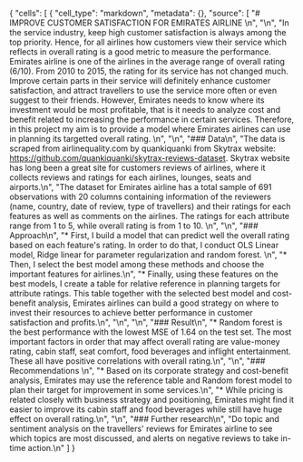 {
 "cells": [
  {
   "cell_type": "markdown",
   "metadata": {},
   "source": [
    "# IMPROVE CUSTOMER SATISFACTION FOR EMIRATES AIRLINE \n",
    "\n",
    "In the service industry, keep high customer satisfaction is always among the top priority. Hence, for all airlines how customers view their service which reflects in overall rating is a good metric to measure the performance. Emirates airline is one of the airlines in the average range of overall rating (6/10). From 2010 to 2015, the rating for its service has not changed much. Improve certain parts in their service will definitely enhance customer satisfaction, and attract travellers to use the service more often or even suggest to their friends. However, Emirates needs to know where its investment would be most profitable, that is it needs to analyze cost and benefit related to increasing the performance in certain services. Therefore, in this project my aim is to provide a model where Emirates airlines can use in planning its targetted overall rating. \n",
    "\n",
    "### Data\n",
    "The data is scraped from airlinequality.com by quankiquanki from Skytrax website: https://github.com/quankiquanki/skytrax-reviews-dataset. Skytrax website has long been a great site for customers reviews of airlines, where it collects reviews and ratings for each airlines, lounges, seats and airports.\n",
    "The dataset for Emirates airline has a total sample of 691 observations with 20 columns containing information of the reviewers (name, country, date of review, type of travellers) and their ratings for each features as well as comments on the airlines. The ratings for each attribute range from 1 to 5, while overall rating is from 1 to 10. \n",
    "\n",
    "### Approach\n",
    "* First, I build a model that can predict well the overall rating based on each feature's rating. In order to do that, I conduct OLS Linear model, Ridge linear for parameter regularization and random forest. \n",
    "* Then, I select the best model among these methods and choose the important features for airlines.\n",
    "* Finally, using these features on the best models, I create a table for relative reference in planning targets for attribute ratings. This table together with the selected best model and cost-benefit analysis, Emirates airlines can build a good strategy on where to invest their resources to achieve better performance in customer satisfaction and profits.\n",
    "\n",
    "\n",
    "### Result\n",
    "* Random forest is the best performance with the lowest MSE of 1.64 on the test set. The most important factors in order that may affect overall rating are value-money rating, cabin staff, seat comfort, food beverages and inflight entertainment. These all have positive correlations with overall rating.\n",
    "\n",
    "### Recommendations \n",
    "* Based on its corporate strategy and cost-benefit analysis, Emirates may use the reference table and Random forest model to plan their target for improvement in some services.\n",
    "* While pricing is related closely with business strategy and positioning, Emirates might find it easier to improve its cabin staff and food beverages while still have huge effect on overall rating.\n",
    "\n",
    "### Further research\n",
    "Do topic and sentiment analysis on the travellers' reviews for Emirates airline to see which topics are most discussed, and alerts on negative reviews to take in-time action.\n"
   ]
  }
